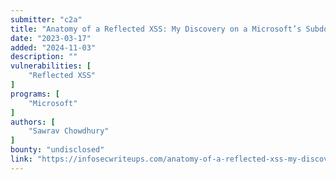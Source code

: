 ```yaml
---
submitter: "c2a"
title: "Anatomy of a Reflected XSS: My Discovery on a Microsoft’s Subdomain"
date: "2023-03-17"
added: "2024-11-03"
description: ""
vulnerabilities: [
    "Reflected XSS"
]
programs: [
    "Microsoft"
]
authors: [
    "Sawrav Chowdhury"
]
bounty: "undisclosed"
link: "https://infosecwriteups.com/anatomy-of-a-reflected-xss-my-discovery-on-a-microsofts-subdomain-7a237aba4392"
---
```




